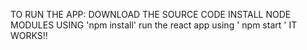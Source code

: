 TO RUN THE APP:
DOWNLOAD THE SOURCE CODE
INSTALL NODE MODULES USING 'npm install'
run the react app using ' npm start ' 
IT WORKS!!
